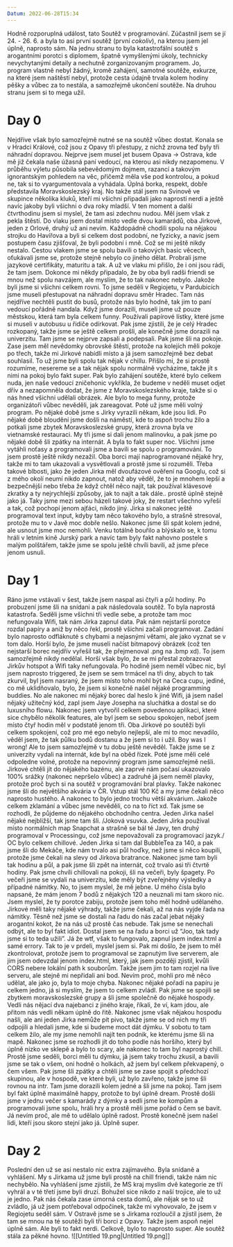 ```yaml
---
Datum: 2022-06-28T15:34
---
```

Hodně rozporuplná událost, tato Soutěž v programování. Zúčastnil jsem se jí 24. - 26. 6. a byla to asi první soutěž (první _cokoliv_), na kterou jsem jel úplně, naprosto sám.
Na jednu stranu to byla katastrofální soutěž s arogantními porotci s diplomem, špatně vymyšlenými úkoly, technicky nevychytanými detaily a nechutně zorganizovaným programem. Jo, program vlastně nebyl žádný, kromě zahájení, samotné soutěže, exkurze, na které jsem naštěstí nebyl, protože cesta údajně trvala kolem hodiny pěšky a vůbec za to nestála, a samozřejmě ukončení soutěže. Na druhou stranu jsem si to mega užil.
# Day 0
Nejdříve však bylo samozřejmě nutné se na soutěž vůbec dostat. Konala se v Hradci Králové, což jsou z Opavy tři přestupy, z nichž zrovna teď byly tři náhradní dopravou. Nejprve jsem musel jet busem Opava → Ostrava, kde mě již čekala naše úžasná paní vedoucí, na kterou asi nikdy nezapomenu. V průběhu výletu působila sebevědomým dojmem, razancí a takovým ignorantským pohledem na věc, přičemž měla vše pod kontrolou, a pokud ne, tak si to vyargumentovala a vyhádala. Úplná borka, respekt, dobře představila Moravskoslezský kraj.
No takže stál jsem na Svinově ve skupince několika kluků, kteří mi všichni připadali jako naprostí nerdi a ještě navíc jakoby byli všichni o dva roky mladší. V ten moment a další čtvrthodinu jsem si myslel, že tam asi zdechnu nudou.
Měl jsem však z pekla štěstí. Do vlaku jsem dostal místo vedle dvou kamarádů, oba Jirkové, jeden z Orlové, druhý už ani nevím. Každopádně chodili spolu na nějakou strojku do Havířova a byli si celkem dost podobní, ne fyzicky, a navíc jsem postupem času zjišťoval, že byli podobní i mně. Což se mi ještě nikdy nestalo. Cestou vlakem jsme se spolu bavili o takových basic věcech, oťukávali jsme se, protože stejně nebylo co jiného dělat. Probrali jsme jazykové certifikáty, maturitu a tak. A už ve vlaku mi přišlo, že i oni jsou rádi, že tam jsem. Dokonce mi někdy připadalo, že by oba byli radši friendi se mnou než spolu navzájem, ale myslím, že to tak nakonec nebylo. Jakože byli jsme si všichni celkem rovni.
To jsme seděli v Regiojetu, v Pardubicích jsme museli přestupovat na náhradní dopravu směr Hradec. Tam nás nejdříve nechtěli pustit do busů, protože nás bylo hodně, tak jim to paní vedoucí pořádně nandala. Když jsme dorazili, museli jsme už pouze městskou, která tam byla celkem funny. Používali papírové lístky, které jsme si museli v autobusu u řidiče odírkovat. Pak jsme zjistili, že je celý Hradec rozkopaný, takže jsme se ještě celkem prošli, ale konečně jsme dorazili na univerzitu.
Tam jsme se nejprve zapsali a podepsali. Pak jsme šli na pokoje. Zase jsem měl nevědomky obrovské štěstí, protože na kolejích měli pokoje po třech, takže mi Jirkové nabídli místo a já jsem samozřejmě bez debat souhlasil. To už jsme byli spolu tak nějak v chillu. Přišlo mi, že si prostě rozumíme, nesereme se a tak nějak spolu normálně vycházíme, takže jít s nimi na pokoj bylo fakt super.
Pak bylo zahájení soutěže, které bylo celkem nuda, jen naše vedoucí zničehonic vykřikla, že budeme v neděli muset odjet dřív a nezapomněla dodat, že jsme z Moravskoslezského kraje, takže si o nás hned všichni udělali obrázek. Ale bylo to mega funny, protože organizátoři vůbec nevěděli, jak zareagovat.
Poté už jsme měli volný program. Po nějaké době jsme s Jirky vyrazili někam, kde jsou lidi. Po nějaké době bloudění jsme došli na náměstí, kde to aspoň trochu žilo a potkali jsme zbytek Moravskoslezské grupy, která zrovna byla ve vietnamské restauraci. My tři jsme si dali jenom malinovku, a pak jsme po nějaké době šli zpátky na internát. A byla to fakt super noc. Všichni jsme vytáhli noťasy a programovali jsme a bavili se spolu o programování. To jsem prostě ještě nikdy nezažil. Oba borci mají naprogramované nějaké hry, takže mi to tam ukazovali a vysvětlovali a prostě jsme si rozuměli. Třeba takové blbosti, jako že jeden Jirka měl dvoufázové ověření na Googlu, což si z mého okolí neumí nikdo zapnout, natož aby věděl, že to je mnohem lepší a bezpečnější nebo třeba že když chtěl něco najít, tak používal klávesové zkratky a ty nejrychlejší způsoby, jak to najít a tak dále.. prostě úplně stejně jako já. Taky jsme mezi sebou házeli takové joky, že restart všechno vyřeší a tak, což pochopí jenom ajťáci, nikdo jiný. Jirka si nakonec ještě programoval text input, kdyby tam něco takového bylo, a strašně stresoval, protože mu to v Javě moc dobře nešlo.
Nakonec jsme šli spát kolem jedné, ale usnout jsme moc nemohli. Venku totálně bouřilo a blýskalo se, k tomu hráli v letním kině Jurský park a navíc tam byly fakt nahovno postele s malým polštářem, takže jsme se spolu ještě chvíli bavili, až jsme přece jenom usnuli.
# Day 1
Ráno jsme vstávali v šest, takže jsem naspal asi čtyři a půl hodiny. Po probuzení jsme šli na snídani a pak následovala soutěž. To byla naprostá katastrofa. Seděli jsme všichni tři vedle sebe, a protože tam moc nefungovala Wifi, tak nám Jirka zapnul data. Pak nám nejstarší porotce rozdal papíry a aniž by něco řekl, prostě všichni začali programovat. Zadání bylo naprosto odfláknuté s chybami a nejasnými větami, ale jako vyznat se v tom dalo. Horší bylo, že jsme museli načíst bitmapový obrázek (což ten nejstarší borec nejdřív vyřešil tak, že přejmenoval .png na .bmp xd). To jsem samozřejmě nikdy nedělal. Horší však bylo, že se mi přestal zobrazovat Jirkův hotspot a Wifi taky nefungovala. Po hodině jsem neměl vůbec nic, byl jsem naprosto triggered, že jsem se sem trmácel na tři dny, abych to tak zkurvil, byl jsem nasraný, že jsem místo toho mohl být na Ceca cupu, jediné, co mě uklidňovalo, bylo, že jsem si konečně našel nějaké programming buddies. No ale nakonec mi nějaký borec dal heslo k jiné Wifi, já jsem našel nějaký užitečný kód, zapl jsem Jaye Josepha na sluchátka a dostal se do luxusního flowu. Nakonec jsem vytvořil celkem povedenou aplikaci, které sice chybělo několik features, ale byl jsem se sebou spokojen, neboť jsem místo čtyř hodin měl v podstatě jenom tři. Oba Jirkové po soutěži byli celkem spokojení, což pro mé ego nebylo nejlepší, ale mi to moc nevadilo, věděl jsem, že tak půlku bodů dostanu a že jsem si to i užil.
Boy was I wrong! Ale to jsem samozřejmě v tu dobu ještě nevěděl. Takže jsme se z univerzity vydali na internát, kde byl na oběd řízek. Poté jsme měli celé odpoledne volné, protože na nepovinný program jsme samozřejmě nešli. Jirkové chtěli jít do nějakého bazénu, ale zaprvé nám počasí ukazovalo 100% srážky (nakonec nepršelo vůbec) a zadruhé já jsem neměl plavky, protože proč bych si na soutěž v programování bral plavky. Takže nakonec jsme šli do největšího akvária v ČR. Vstup stál 100 Kč a my jsme čekali něco naprosto hustého. A nakonec to bylo jedno trochu větší akvárium. Jakože celkem zklamání a vůbec jsme nevěděli, co na to říct xd.
Tak jsme se rozhodli, že půjdeme do nějakého obchodního centra. Jeden Jirka našel nějaké nejbližší, tak jsme tam šli.
/Joková vsuvka. Jeden Jirka používal místo normálních map Snapchat a strašně se bál té Javy, ten druhý programoval v Processingu, což jsme nepovažovali za programovací jazyk./
OC bylo celkem chillové. Jeden Jirka si tam dal BubbleTea za 140, a pak jsme šli do Mekáče, kde nám trvalo asi půl hoďky, než jsme si něco koupili, protože jsme čekali na slevy od Jirkova bratrance. Nakonec jsme tam byli tak hodinu a půl, a pak jsme šli zpět na internát, což trvalo asi tři čtvrtě hodiny. Pak jsme chvíli chillovali na pokoji, šli na večeři, byly špagety.
Po večeři jsme se vydali na univerzitu, kde měly být zveřejněny výsledky a případné námitky. No, to jsem myslel, že mě jebne. U mého čísla bylo napsané, že mám jenom 7 bodů z nějakých 120 a neuznali mi tam skoro nic. Jsem myslel, že ty porotce zabiju, protože jsem toho měl hodně udělaného. Jirkové měli taky nějaké výhrady, takže jsme čekali, až na nás vyjde řada na námitky. Těsně než jsme se dostali na řadu do nás začal jebat nějaký arogantní kokot, že na nás už prostě čas nebude. Tak jsme se nenechali odbýt, ale to byl fakt idiot. Dostal jsem se na řadu a borci už “Joo, tak tady jsme si to teda užili”. Já že wtf, však to fungovalo, zapnul jsem index.html a samé errory. Tak to je v prdeli, myslel jsem si. Pak mi došlo, že jsem to měl zkontrolovat, protože jsem to programoval se zapnutým live serverem, ale jim jsem odevzdal jenom index.html, který, jak jsem později zjistil, kvůli CORS nebere lokální path k souborům. Takže jsem jim to tam rozjel na live serveru, ale stejně mi nepřidali ani bod. Nevím proč, mohli pro mě něco udělat, ale jako jo, byla to moje chyba. Nakonec nějaké pořadí na papíru je celkem jedno, já si myslím, že jsem to celkem zvládl.
Pak jsme se spojili se zbytkem moravskoslezské grupy a šli jsme společně do nějaké hospody. Vedli nás nějací dva najebanci z jiného kraje, říkali, že ví, kam jdou, ale přitom nás vedli někam úplně do řitě. Nakonec jsme však nějakou hospodu našli, ale ani jeden Jirka nemůže pít pivo, takže jsme se od nich my tři odpojili a hledali jsme, kde si budeme moct dát dýmku. V sobotu to tam celkem žilo, ale my jsme nemohli najít ten podnik, ke kterému jsme šli na mapě. Nakonec jsme se rozhodli jít do toho podle nás horšího, který byl úplně nízko ve sklepě a bylo to scary, ale nakonec to tam byl naprostý chill. Prostě jsme seděli, borci měli tu dýmku, já jsem taky trochu zkusil, a bavili jsme se tak o všem, oni hodně o holkách, až jsem byl celkem překvapený, o čem všem.
Pak jsme šli zpátky a chtěli jsme se zase spojit s předchozí skupinou, ale v hospodě, ve které byli, už bylo zavřeno, takže jsme šli rovnou na intr. Tam jsme dorazili kolem jedné a šli jsme na pokoj. Tam jsem byl fakt úplně maximálně happy, protože to byl úplně dream. Prostě došli jsme v jednu večer s kamarády z dýmky a sedli jsme ke kompům a programovali jsme spolu, hráli hry a prostě měli jsme pořád o čem se bavit. Já nevím proč, ale mě to udělalo úplně radost. Prostě konečně jsem našel lidi, kteří jsou skoro stejní jako já. Úplně super.
# Day 2
Poslední den už se asi nestalo nic extra zajímavého. Byla snídaně a vyhlášení. My s Jirkama už jsme byli prostě na chill friendi, takže nám nic nechybělo. Na vyhlášení jsme zjistili, že MS kraj myslím dvě kategorie ze tří vyhrál a v té třetí jsme byli druzí. Bohužel sice nikdo z naší trojice, ale to už je jedno. Pak nás čekala zase úmorná cesta domů, ale nějak se to už zvládlo, já už jsem potřeboval odpočinek, takže mi vyhovovalo, že jsem v Regiojetu seděl sám. V Ostravě jsme se s Jirkama rozloučil a zjistil jsem, že tam se mnou na té soutěži byli tři borci z Opavy. Takže jsem aspoň nejel úplně sám. Ale byli to fakt nerdi.
Celkově, bylo to naprosto super. Ale soutěž stála za pěkné hovno.
![[Untitled 19.png|Untitled 19.png]]